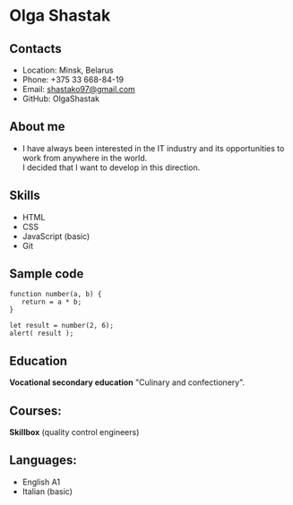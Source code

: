 # Olga Shastak

## Contacts
* Location: Minsk, Belarus<br/>
* Phone: +375 33 668-84-19<br/>
* Email: shastako97@gmail.com<br/>
* GitHub: OlgaShastak


## About me
* I have always been interested in the IT industry and its opportunities to work from anywhere in the world.<br/>
  I decided that I want to develop in this direction.

## Skills
* HTML
* CSS
* JavaScript (basic)
* Git

## Sample code
~~~
function number(a, b) {
   return = a * b;
}

let result = number(2, 6);
alert( result );
~~~

## Education
__Vocational secondary education__ "Culinary and confectionery".

## Courses:
__Skillbox__ (quality control engineers)

## Languages:
* English A1 
* Italian (basic)